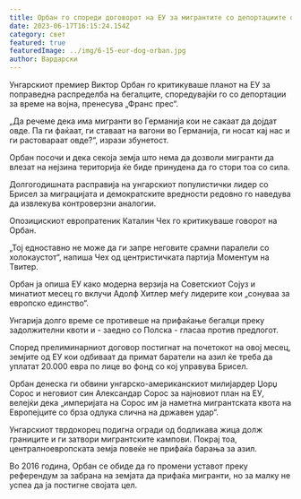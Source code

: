 ```yaml
---
title: Орбан го спореди договорот на ЕУ за мигрантите со депортациите од Холокаустот
date: 2023-06-17T16:15:24.154Z
category: свет
featured: true
featuredImage: ../img/6-15-eur-dog-orban.jpg
author: Вардарски
---
```

Унгарскиот премиер Виктор Орбан го критикуваше планот на ЕУ за поправедна распределба на бегалците, споредувајќи го со депортации за време на војна, пренесува „Франс прес“.

„Да речеме дека има мигранти во Германија кои не сакаат да дојдат овде. Па ги фаќаат, ги ставаат на вагони во Германија, ги носат кај нас и ги растовараат овде?“, изрази збунетост.

Орбан посочи и дека секоја земја што нема да дозволи мигранти да влезат на нејзина територија ќе биде принудена да го стори тоа со сила.

Долгогодишната расправија на унгарскиот популистички лидер со Брисел за миграцијата и демократските вредности редовно го наведува да извлекува контроверзни аналогии.

Опозицискиот европратеник Каталин Чех го критикуваше говорот на Орбан.

„Тој едноставно не може да ги запре неговите срамни паралели со холокаустот“, напиша Чех од центристичката партија Моментум на Твитер.

Орбан ја опиша ЕУ како модерна верзија на Советскиот Сојуз и минатиот месец го вклучи Адолф Хитлер меѓу лидерите кои „сонуваа за европско единство“.

Унгарија долго време се противеше на прифаќање бегалци преку задолжителни квоти и - заедно со Полска - гласаа против предлогот.

Според прелиминарниот договор постигнат на почетокот на овој месец, земјите од ЕУ кои одбиваат да примат баратели на азил ќе треба да уплатат 20.000 евра по лице во фонд со кој управува Брисел.

Орбан денеска ги обвини унгарско-американскиот милијардер Џорџ Сорос и неговиот син Александар Сорос за најновиот план на ЕУ, велејќи дека „империјата на Сорос им ја наметна мигрантската квота на Европејците со брза одлука слична на државен удар“.

Унгарскиот тврдокорец подигна огради од бодликава жица долж границите и ги затвори мигрантските кампови. Покрај тоа, централноевропската земја повеќе не прифаќа барања за азил.

Во 2016 година, Орбан се обиде да го промени уставот преку референдум за забрана на земјата да прифаќа мигранти, но за малку не успеа да ја постигне својата цел.
